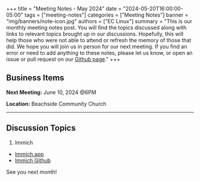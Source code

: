 +++
title = "Meeting Notes - May 2024"
date = "2024-05-20T16:00:00-05:00"
tags = ["meeting-notes"]
categories = ["Meeting Notes"]
banner = "img/banners/note-icon.jpg"
authors = ["EC Linux"]
summary = "This is our monthly meeting notes post. You will find the topics discussed along with links to relevant topics brought up in our discussions. Hopefully, this will help those who were not able to attend or refresh the memory of those that did. We hope you will join us in person for our next meeting. If you find an error or need to add anything to these notes, please let us know, or open an issue or pull request on our [Github page](https://github.com/brettrbarker/eclinux.org)."
+++
## Business Items

**Next Meeting:** June 10, 2024 @6PM

**Location:** Beachside Community Church

* * *

## Discussion Topics

1. Immich

* [Immich.app](https://immich.app/)
* [Immich Github](https://github.com/immich-app/immich)

See you next month!
